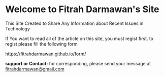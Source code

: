 # Welcome to Fitrah Darmawan's Site
This Site Created to Share Any Information about Recent Issues in Technology

If You want to read all of the article on this site, you must regist first.
to regist please fill the following form

https://fitrahdarmawan.github.io/form/






**support or Contact:**
for corresponding, please send your message at fitrahdarmawan@gmail.com
